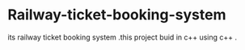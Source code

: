# Railway-ticket-booking-system
its railway ticket booking system .this project buid in c++ using c++ . 
